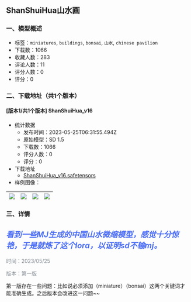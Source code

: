 ## ShanShuiHua山水画
### 一、模型概述

- 标签：`miniatures`, `buildings`, `bonsai`, `山水`, `chinese pavilion`
- 下载数：1066
- 收藏人数：283
- 评论人数：11
- 评分人数：0
- 评分：0

### 二、下载地址（共1个版本）

#### [版本1/共1个版本] ShanShuiHua_v16

- 统计数据
  - 发布时间：2023-05-25T06:31:55.494Z
  - 原始模型：SD 1.5
  - 下载数：1066
  - 评分人数：0
  - 评分：0
- 下载地址
  - [ShanShuiHua_v16.safetensors](https://civitai.com/api/download/models/80441)
- 样例图像：

| <img src="https://image.civitai.com/xG1nkqKTMzGDvpLrqFT7WA/3073923f-bd2b-4528-84be-8dc7e6acd7fc/width=450/902801.jpeg" /> | <img src="https://image.civitai.com/xG1nkqKTMzGDvpLrqFT7WA/7c1ece30-fa60-4023-b958-73d51e65b8cd/width=450/902805.jpeg" /> | <img src="https://image.civitai.com/xG1nkqKTMzGDvpLrqFT7WA/c882b8f7-24cb-4a8b-9699-67dd6ddfe5f9/width=450/902802.jpeg" /> | <img src="https://image.civitai.com/xG1nkqKTMzGDvpLrqFT7WA/3614e2f6-6a16-4e19-b74f-6b99a4a52044/width=450/902803.jpeg" /> |
| ---- | ---- | ---- | ---- |


### 三、详情
<h2><em><span style="color:#4c6ef5">看到一些MJ生成的中国山水微缩模型，感觉十分惊艳，于是就炼了这个lora，以证明sd不输mj。</span></em></h2><p></p><p><span style="color:#868e96">时间：2023/05/25</span></p><p><span style="color:#868e96">版本：第一版</span></p><p></p><p>第一版存在一些问题：比如说必须添加（miniature）（bonsai）这两个关键词才能准确生成。之后版本会改进这一问题~~</p>